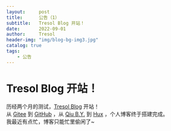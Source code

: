 ```yaml
---
layout:     post
title:      公告（1）
subtitle:   Tresol Blog 开站！
date:       2022-09-01
author:     Tresol
header-img: "img/blog-bg-img3.jpg"
catalog: true
tags:
    - 公告
---
```


# Tresol Blog 开站！
历经两个月的测试，[Tresol Blog](http://tresol.github.io/) 开站！  
从 [Gitee](http://www.gitee.com/) 到 [GitHub](http://github.com) ，从 [Qiu B.Y.](http://qiubaiying.github.io) 到 [Hux](http://huangxuan.me/) ，个人博客终于搭建完成。  
我最近有点忙，博客只能忙里偷闲了~
